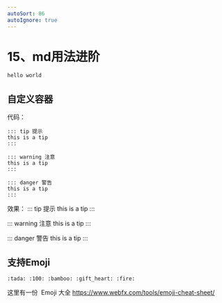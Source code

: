 ```yaml
---
autoSort: 86
autoIgnore: true
---
```


# 15、md用法进阶

``` java
hello world
```





## 自定义容器

代码：

```
::: tip 提示
this is a tip
:::

::: warning 注意
this is a tip
:::

::: danger 警告
this is a tip
:::
```
效果：
::: tip 提示
this is a tip
:::

::: warning 注意
this is a tip
:::

::: danger 警告
this is a tip
:::

## 支持Emoji
```
:tada: :100: :bamboo: :gift_heart: :fire:
```
这里有一份 ​ ​Emoji 大全
https://www.webfx.com/tools/emoji-cheat-sheet/